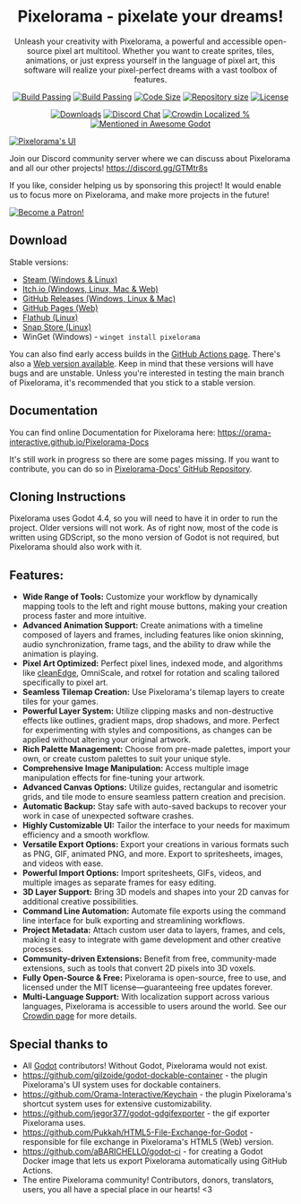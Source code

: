 <p align="center">
    <h1 align = "center">Pixelorama - pixelate your dreams!</h1>
</p>
<p align="center">
    Unleash your creativity with Pixelorama, a powerful and accessible open-source pixel art multitool. Whether you want to create sprites, tiles, animations, or just express yourself in the language of pixel art, this software will realize your pixel-perfect dreams with a vast toolbox of features.
</p>
<p align="center">
    <a href="https://github.com/Orama-Interactive/Pixelorama/actions">
        <img src="https://github.com/Orama-Interactive/Pixelorama/workflows/dev-desktop-builds/badge.svg" alt="Build Passing" /></a>
    <a href="https://orama-interactive.github.io/Pixelorama/early_access/">
        <img src="https://github.com/Orama-Interactive/Pixelorama/workflows/dev-web/badge.svg" alt="Build Passing" /></a>
    <a href="https://github.com/Orama-Interactive/Pixelorama">
        <img src="https://img.shields.io/github/languages/code-size/Orama-Interactive/Pixelorama.svg" alt="Code Size" /></a>
    <a href="https://github.com/Orama-Interactive/Pixelorama">
        <img src="https://img.shields.io/github/repo-size/Orama-Interactive/Pixelorama.svg" alt="Repository size" /></a>
    <a href="https://github.com/Orama-Interactive/Pixelorama/blob/master/LICENSE">
        <img src="https://img.shields.io/github/license/Orama-Interactive/Pixelorama.svg" alt="License" /></a>
</p>
<p align="center">
    <a href="https://github.com/Orama-Interactive/Pixelorama/releases">
        <img src="https://img.shields.io/github/downloads/Orama-Interactive/Pixelorama/total?color=lightgreen" alt="Downloads" /></a>
    <a href="https://discord.gg/GTMtr8s">
        <img src="https://discord.com/api/guilds/645793202393186339/embed.png" alt="Discord Chat" /></a>
    <a href="https://crowdin.com/project/pixelorama">
        <img src="https://badges.crowdin.net/pixelorama/localized.svg" alt="Crowdin Localized %" /></a>
    <a href="https://github.com/godotengine/awesome-godot">
        <img src="https://awesome.re/mentioned-badge.svg" alt="Mentioned in Awesome Godot" /></a>
</p>
 
[![Pixelorama's UI](https://shared.akamai.steamstatic.com/store_item_assets/steam/apps/2779170/ss_54395040c25b243cb82a3bd68778e19e04b43ade.1920x1080.jpg?t=1719424898)](https://youtu.be/--ZcztkvWUQ)

Join our Discord community server where we can discuss about Pixelorama and all our other projects! https://discord.gg/GTMtr8s

If you like, consider helping us by sponsoring this project! It would enable us to focus more on Pixelorama, and make more projects in the future!

[![Become a Patron!](https://c5.patreon.com/external/logo/become_a_patron_button.png)](https://patreon.com/OramaInteractive)

## Download
Stable versions:
- [Steam (Windows & Linux)](https://store.steampowered.com/app/2779170?utm_source=github)
- [Itch.io (Windows, Linux, Mac & Web)](https://orama-interactive.itch.io/pixelorama)
- [GitHub Releases (Windows, Linux & Mac)](https://github.com/Orama-Interactive/Pixelorama/releases)
- [GitHub Pages (Web)](https://orama-interactive.github.io/Pixelorama/)
- [Flathub (Linux)](https://flathub.org/apps/details/com.orama_interactive.Pixelorama)
- [Snap Store (Linux)](https://snapcraft.io/pixelorama)
- WinGet (Windows) - `winget install pixelorama`

You can also find early access builds in the [GitHub Actions page](https://github.com/Orama-Interactive/Pixelorama/actions). There's also a [Web version available](https://orama-interactive.github.io/Pixelorama/early_access/).
Keep in mind that these versions will have bugs and are unstable. Unless you're interested in testing the main branch of Pixelorama, it's recommended that you stick to a stable version.

## Documentation
You can find online Documentation for Pixelorama here: https://orama-interactive.github.io/Pixelorama-Docs

It's still work in progress so there are some pages missing. If you want to contribute, you can do so in [Pixelorama-Docs' GitHub Repository](https://github.com/Orama-Interactive/Pixelorama-Docs).

## Cloning Instructions
Pixelorama uses Godot 4.4, so you will need to have it in order to run the project. Older versions will not work.
As of right now, most of the code is written using GDScript, so the mono version of Godot is not required, but Pixelorama should also work with it.

## Features:
- **Wide Range of Tools:** Customize your workflow by dynamically mapping tools to the left and right mouse buttons, making your creation process faster and more intuitive.
- **Advanced Animation Support:** Create animations with a timeline composed of layers and frames, including features like onion skinning, audio synchronization, frame tags, and the ability to draw while the animation is playing.
- **Pixel Art Optimized:** Perfect pixel lines, indexed mode, and algorithms like [cleanEdge](http://torcado.com/cleanEdge/), OmniScale, and rotxel for rotation and scaling tailored specifically to pixel art.
- **Seamless Tilemap Creation:** Use Pixelorama's tilemap layers to create tiles for your games.
- **Powerful Layer System:** Utilize clipping masks and non-destructive effects like outlines, gradient maps, drop shadows, and more. Perfect for experimenting with styles and compositions, as changes can be applied without altering your original artwork.
- **Rich Palette Management:** Choose from pre-made palettes, import your own, or create custom palettes to suit your unique style.
- **Comprehensive Image Manipulation:** Access multiple image manipulation effects for fine-tuning your artwork.
- **Advanced Canvas Options:** Utilize guides, rectangular and isometric grids, and tile mode to ensure seamless pattern creation and precision.
- **Automatic Backup:** Stay safe with auto-saved backups to recover your work in case of unexpected software crashes.
- **Highly Customizable UI:** Tailor the interface to your needs for maximum efficiency and a smooth workflow.
- **Versatile Export Options:** Export your creations in various formats such as PNG, GIF, animated PNG, and more. Export to spritesheets, images, and videos with ease.
- **Powerful Import Options:** Import spritesheets, GIFs, videos, and multiple images as separate frames for easy editing.
- **3D Layer Support:** Bring 3D models and shapes into your 2D canvas for additional creative possibilities.
- **Command Line Automation:** Automate file exports using the command line interface for bulk exporting and streamlining workflows.
- **Project Metadata:** Attach custom user data to layers, frames, and cels, making it easy to integrate with game development and other creative processes.
- **Community-driven Extensions:** Benefit from free, community-made extensions, such as tools that convert 2D pixels into 3D voxels.
- **Fully Open-Source & Free:** Pixelorama is open-source, free to use, and licensed under the MIT license—guaranteeing free updates forever.
- **Multi-Language Support:** With localization support across various languages, Pixelorama is accessible to users around the world. See our [Crowdin page](https://crowdin.com/project/pixelorama) for more details.

## Special thanks to
- All [Godot](https://github.com/godotengine/godot) contributors! Without Godot, Pixelorama would not exist.
- https://github.com/gilzoide/godot-dockable-container - the plugin Pixelorama's UI system uses for dockable containers.
- https://github.com/Orama-Interactive/Keychain - the plugin Pixelorama's shortcut system uses for extensive customizability.
- https://github.com/jegor377/godot-gdgifexporter - the gif exporter Pixelorama uses.
- https://github.com/Pukkah/HTML5-File-Exchange-for-Godot - responsible for file exchange in Pixelorama's HTML5 (Web) version.
- https://github.com/aBARICHELLO/godot-ci - for creating a Godot Docker image that lets us export Pixelorama automatically using GitHub Actions.
- The entire Pixelorama community! Contributors, donors, translators, users, you all have a special place in our hearts! <3
